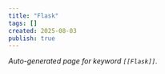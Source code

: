 ```yaml
---
title: "Flask"
tags: []
created: 2025-08-03
publish: true
---
```


_Auto-generated page for keyword `[[Flask]]`._
